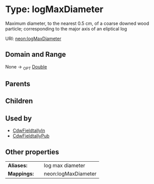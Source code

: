 
# Type: logMaxDiameter


Maximum diameter, to the nearest 0.5 cm, of a coarse downed wood particle; corresponding to the major axis of an eliptical log

URI: [neon:logMaxDiameter](https://data.neonscience.org/logMaxDiameter)


## Domain and Range

None ->  <sub>OPT</sub> [Double](types/Double.md)

## Parents


## Children


## Used by

 * [CdwFieldtallyIn](CdwFieldtallyIn.md)
 * [CdwFieldtallyPub](CdwFieldtallyPub.md)

## Other properties

|  |  |  |
| --- | --- | --- |
| **Aliases:** | | log max diameter |
| **Mappings:** | | neon:logMaxDiameter |

